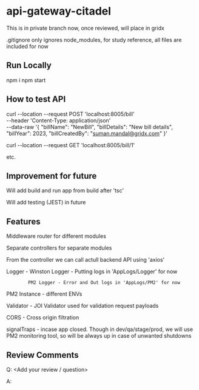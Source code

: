 # api-gateway-citadel

This is in private branch now, once reviewed, will place in gridx

.gitignore only ignores node_modules, for study reference, all files are included for now

Run Locally
---------------------------------

npm i
npm start

How to test API
---------------------------------

curl --location --request POST 'localhost:8005/bill' \
--header 'Content-Type: application/json' \
--data-raw '{
    "billName": "NewBill",
    "billDetails": "New bill details",
    "billYear": 2023,
    "billCreatedBy": "suman.mandal@gridx.com"
}'

curl --location --request GET 'localhost:8005/bill/1'

etc.

Improvement for future
---------------------------------

Will add build and run app from build after 'tsc'

Will add testing (JEST) in future

Features
---------------------------------

Middleware router for different modules

Separate controllers for separate modules

From the controller we can call actull backend API using 'axios'

Logger -    Winston Logger - Putting logs in 'AppLogs/Logger' for now

            PM2 Logger - Error and Out logs in 'AppLogs/PM2' for now

PM2 Instance - different ENVs

Validator - JOI Validator used for validation request payloads

CORS - Cross origin filtration

signalTraps - incase app closed. Though in dev/qa/stage/prod, we will use PM2 monitoring tool, so will be always up in case of unwanted shutdowns

Review Comments
---------------------------------

Q: <Add your review / question>

A: